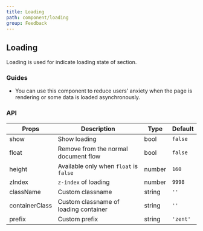 ```yaml
---
title: Loading
path: component/loading
group: Feedback
---
```


## Loading

Loading is used for indicate loading state of section.

### Guides

-  You can use this component to reduce users' anxiety when the page is rendering or some data is loaded asynchronously.

### API

| Props          | Description                          | Type     | Default |
| -------------- | ---------------------------------------- | ------ | -------- |
| show           | Show loading                    | bool   | `false`  |
| float          | Remove from the normal document flow     | bool   | `false`   |
| height         | Available only when `float` is `false` | number | `160`    |
| zIndex         | `z-index` of loading            | number | `9998`   |
| className      | Custom classname                           | string | `''`     |
| containerClass | Custom classname of loading container      | string | `''`     |
| prefix         | Custom prefix                            | string | `'zent'` |
